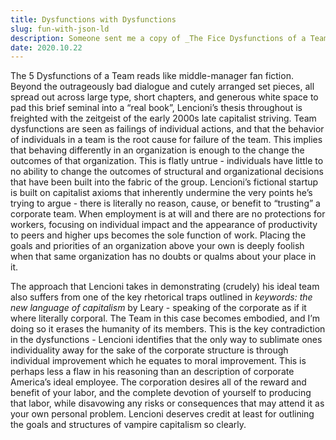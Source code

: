 ```yaml
---
title: Dysfunctions with Dysfunctions
slug: fun-with-json-ld
description: Someone sent me a copy of _The Fice Dysfunctions of a Team_. I didn't really like reading it.
date: 2020.10.22
---
```


The 5 Dysfunctions of a Team reads like middle-manager fan fiction. Beyond the outrageously bad dialogue and cutely arranged set pieces, all spread out across large type, short chapters, and generous white space to pad this brief seminal into a “real book”, Lencioni’s thesis throughout is freighted with the zeitgeist of the early 2000s late capitalist striving. Team dysfunctions are seen as failings of individual actions, and that the behavior of individuals in a team is the root cause for failure of the team. This implies that behaving differently in an organization is enough to the change the outcomes of that organization. This is flatly untrue - individuals have little to no ability to change the outcomes of structural and organizational decisions that have been built into the fabric of the group. Lencioni’s fictional startup is built on capitalist axioms that inherently undermine the very points he’s trying to argue - there is literally no reason, cause, or benefit to “trusting” a corporate team. When employment is at will and there are no protections for workers, focusing on individual impact and the appearance of productivity to peers and higher ups becomes the sole function of work. Placing the goals and priorities of an organization above your own is deeply foolish when that same organization has no doubts or qualms about your place in it. 

The approach that Lencioni takes in demonstrating (crudely) his ideal team also suffers from one of the key rhetorical traps outlined in _keywords: the new language of capitalism_ by Leary - speaking of the corporate as if it where literally corporal. The Team in this case becomes embodied, and I’m doing so it erases the humanity of its members. This is the key contradiction in the dysfunctions - Lencioni identifies that the only way to sublimate ones individuality away for the sake of the corporate structure is through individual improvement which he equates to moral
improvement. This is perhaps less a flaw in his reasoning than an description of corporate America’s ideal employee. The corporation desires all of the reward and benefit of your labor, and the complete devotion of yourself to producing that labor, while disavowing any risks or consequences that may attend it as your own personal problem. Lencioni deserves credit at least for outlining the goals and structures of vampire capitalism so clearly.